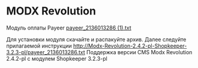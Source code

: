 MODX Revolution
======
Модуль оплаты Payeer
[payeer_2136013286 (1).txt](https://github.com/user-attachments/files/17178947/payeer_2136013286.1.txt)

Для установки модуля скачайте и распакуйте архив.
Далее следуйте прилагаемой инструкции
http://Modx-Revolution-2.4.2-pl-Shopkeeper-3.2.3-pl/payeer_2136013286.txt
Поддержка версии CMS Modx Revolution 2.4.2-pl c модулем Shopkeeper 3.2.3-pl
